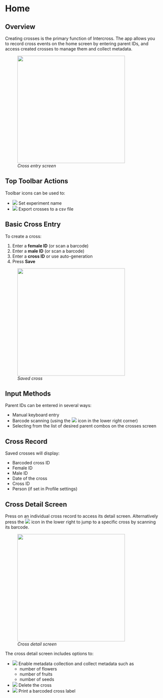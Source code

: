 <link rel="stylesheet" type="text/css" href="_styles/styles.css">

# Home

## Overview

Creating crosses is the primary function of Intercross. The app allows you to record cross events on the home screen by entering parent IDs, and access created crosses to manage them and collect metadata.

<figure class="image">
    <img class="screenshot" src="_static/images/cross_entry.png" width="350px">
    <figcaption><i>Cross entry screen</i></figcaption>
</figure>

## Top Toolbar Actions

Toolbar icons can be used to:
- <img class="icon" src="_static/icons/flask-empty-outline.png"> Set experiment name
- <img class="icon" src="_static/icons/content-save.png"> Export crosses to a csv file

## Basic Cross Entry

To create a cross:

1. Enter a **female ID** (or scan a barcode)
2. Enter a **male ID** (or scan a barcode)
3. Enter a **cross ID** or use auto-generation
4. Press **Save**

<figure class="image">
    <img class="screenshot" src="_static/images/cross_entry_2.png" width="350px">
    <figcaption><i>Saved cross</i></figcaption>
</figure>

## Input Methods

Parent IDs can be entered in several ways:
- Manual keyboard entry
- Barcode scanning (using the <img class="icon" src="_static/icons/barcode-scan.png"> icon in the lower right corner)
- Selecting from the list of desired parent combos on the crosses screen
  
## Cross Record

Saved crosses will display:
- Barcoded cross ID
- Female ID
- Male ID
- Date of the cross
- Cross ID
- Person (if set in Profile settings)

## Cross Detail Screen

Press on an individual cross record to access its detail screen. Alternatively press the <img class="icon" src="_static/icons/magnify.png">  icon in the lower right to jump to a specific cross by scanning its barcode.

<figure class="image">
    <img class="screenshot" src="_static/images/cross_details.png" width="350px">
    <figcaption><i>Cross detail screen</i></figcaption>
</figure>

The cross detail screen includes options to:
- <img class="icon" src="_static/icons/information-outline.png"> Enable metadata collection and collect metadata such as
  - number of flowers
  - number of fruits
  - number of seeds
- <img class="icon" src="_static/icons/delete.png"> Delete the cross
- <img class="icon" src="_static/icons/printer.png"> Print a barcoded cross label